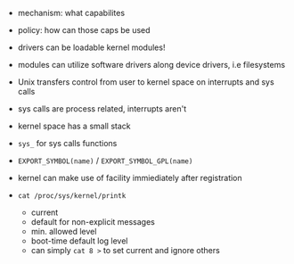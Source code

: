* mechanism: what capabilites
* policy: how can those caps be used
* drivers can be loadable kernel modules!
* modules can utilize software drivers along device drivers, i.e filesystems

* Unix transfers control from user to kernel space on interrupts and sys calls
* sys calls are process related, interrupts aren't
* kernel space has a small stack
* `sys_` for sys calls functions

* `EXPORT_SYMBOL(name)` / `EXPORT_SYMBOL_GPL(name)`
* kernel can make use of facility immiediately after registration

* `cat /proc/sys/kernel/printk`
	* current
	* default for non-explicit messages
	* min. allowed level
	* boot-time default log level
	* can simply `cat 8 >` to set current and ignore others
